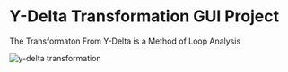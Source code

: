 # Y-Delta Transformation GUI Project 
The Transformaton From Y-Delta is a Method of Loop Analysis   

![y-delta transformation](https://user-images.githubusercontent.com/40190772/47220767-f9008380-d3b2-11e8-8b13-c09c223e55bb.PNG)
